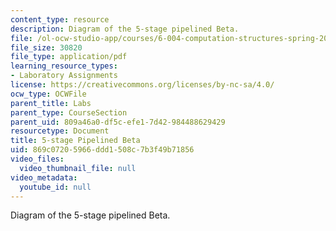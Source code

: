 ```yaml
---
content_type: resource
description: Diagram of the 5-stage pipelined Beta.
file: /ol-ocw-studio-app/courses/6-004-computation-structures-spring-2009/869c07205966ddd1508c7b3f49b71856_MIT6_004s09_lab_pbeta_diagram.pdf
file_size: 30820
file_type: application/pdf
learning_resource_types:
- Laboratory Assignments
license: https://creativecommons.org/licenses/by-nc-sa/4.0/
ocw_type: OCWFile
parent_title: Labs
parent_type: CourseSection
parent_uid: 809a46a0-df5c-efe1-7d42-984488629429
resourcetype: Document
title: 5-stage Pipelined Beta
uid: 869c0720-5966-ddd1-508c-7b3f49b71856
video_files:
  video_thumbnail_file: null
video_metadata:
  youtube_id: null
---
```

Diagram of the 5-stage pipelined Beta.